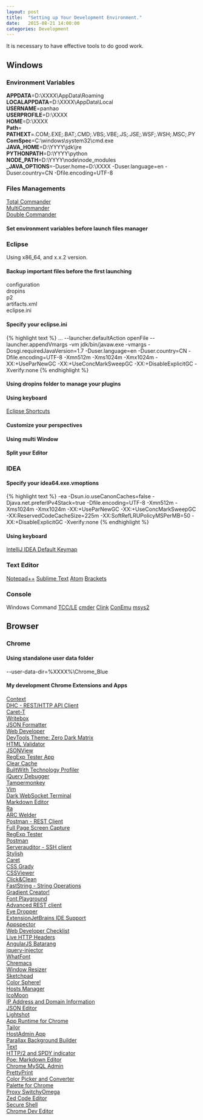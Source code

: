 ```yaml
---
layout: post
title:  "Setting up Your Development Environment."
date:   2015-08-21 14:00:00
categories: Development
---
```

It is necessary to have effective tools to do good work.

## Windows  

### Environment Variables  
**APPDATA**=D:\XXXX\AppData\Roaming  
**LOCALAPPDATA**=D:\XXXX\AppData\Local  
**USERNAME**=panhao  
**USERPROFILE**=D:\XXXX  
**HOME**=D:\XXXX  
**Path**=  
**PATHEXT**=.COM;.EXE;.BAT;.CMD;.VBS;.VBE;.JS;.JSE;.WSF;.WSH;.MSC;.PY  
**ComSpec**=C:\windows\system32\cmd.exe  
**JAVA_HOME**=D:\YYYY\jdk\jre  
**PYTHONPATH**=D:\YYYY\python  
**NODE_PATH**=D:\YYYY\node\node_modules  
**_JAVA_OPTIONS**=-Duser.home=D:\XXXX -Duser.language=en -Duser.country=CN -Dfile.encoding=UTF-8  

### Files Managements
[Total Commander](http://www.ghisler.com/)  
[MultiCommander](http://multicommander.com/)  
[Double Commander](http://doublecmd.sourceforge.net/)  

#### Set environment variables before launch files manager  

### Eclipse
Using x86_64, and x.x.2 version.

#### Backup important files before the first launching
configuration  
dropins  
p2  
artifacts.xml  
eclipse.ini  

#### Specify your eclipse.ini
{% highlight text %}
...
--launcher.defaultAction
openFile
--launcher.appendVmargs
-vm
jdk/bin/javaw.exe
-vmargs
-Dosgi.requiredJavaVersion=1.7
-Duser.language=en
-Duser.country=CN
-Dfile.encoding=UTF-8
-Xmn512m
-Xms1024m
-Xmx1024m
-XX:+UseParNewGC
-XX:+UseConcMarkSweepGC
-XX:+DisableExplicitGC
-Xverify:none
{% endhighlight %}

#### Using dropins folder to manage your plugins

#### Using keyboard
[Eclipse Shortcuts](http://www.shortcutworld.com/en/win/Eclipse.html)

#### Customize your perspectives

#### Using multi Window

#### Split your Editor


### IDEA

#### Specify your idea64.exe.vmoptions
{% highlight text %}
-ea
-Dsun.io.useCanonCaches=false
-Djava.net.preferIPv4Stack=true
-Dfile.encoding=UTF-8
-Xmn512m
-Xms1024m
-Xmx1024m
-XX:+UseParNewGC
-XX:+UseConcMarkSweepGC
-XX:ReservedCodeCacheSize=225m
-XX:SoftRefLRUPolicyMSPerMB=50
-XX:+DisableExplicitGC
-Xverify:none
{% endhighlight %}

#### Using keyboard
[IntelliJ IDEA Default Keymap](https://www.jetbrains.com/idea/docs/IntelliJIDEA_ReferenceCard.pdf)


### Text Editor
[Notepad++](https://notepad-plus-plus.org/)
[Sublime Text](http://www.sublimetext.com/)
[Atom](https://atom.io/)
[Brackets](http://brackets.io/)


### Console
Windows Command 
[TCC/LE](https://jpsoft.com/tccle-cmd-replacement.html)
[cmder](http://gooseberrycreative.com/cmder/)
[Clink](http://mridgers.github.io/clink/)
[ConEmu](http://conemu.github.io/)
[msys2](http://msys2.github.io/)


## Browser

### Chrome

#### Using standalone user data folder  
--user-data-dir=%XXXX%\Chrome_Blue

#### My development Chrome Extensions and Apps
[Context](https://chrome.google.com/webstore/detail/context/aalnjolghjkkogicompabhhbbkljnlka)  
[DHC - REST/HTTP API Client](https://chrome.google.com/webstore/detail/context/aejoelaoggembcahagimdiliamlcdmfm)  
[Caret-T](https://chrome.google.com/webstore/detail/context/agiednhnlghobdgpgfdnbdaflnngmoij)  
[Writebox](https://chrome.google.com/webstore/detail/context/bbehjmjchoiaglkeboicbgkpfafcmhij)  
[JSON Formatter](https://chrome.google.com/webstore/detail/context/bcjindcccaagfpapjjmafapmmgkkhgoa)  
[Web Developer](https://chrome.google.com/webstore/detail/context/bfbameneiokkgbdmiekhjnmfkcnldhhm)  
[DevTools Theme: Zero Dark Matrix](https://chrome.google.com/webstore/detail/context/bomhdjeadceaggdgfoefmpeafkjhegbo)  
[HTML Validator](https://chrome.google.com/webstore/detail/context/cgndfbhngibokieehnjhbjkkhbfmhojo)  
[JSONView](https://chrome.google.com/webstore/detail/context/chklaanhfefbnpoihckbnefhakgolnmc)  
[RegExp Tester App](https://chrome.google.com/webstore/detail/context/cmmblmkfaijaadfjapjddbeaoffeccib)  
[Clear Cache](https://chrome.google.com/webstore/detail/context/cppjkneekbjaeellbfkmgnhonkkjfpdn)  
[BuiltWith Technology Profiler](https://chrome.google.com/webstore/detail/context/dapjbgnjinbpoindlpdmhochffioedbn)  
[jQuery Debugger](https://chrome.google.com/webstore/detail/context/dbhhnnnpaeobfddmlalhnehgclcmjimi)  
[Tampermonkey](https://chrome.google.com/webstore/detail/context/dhdgffkkebhmkfjojejmpbldmpobfkfo)  
[Vim](https://chrome.google.com/webstore/detail/context/dhhoacdlegcbdglbfnhgnlchpkdlofkb)  
[Dark WebSocket Terminal](https://chrome.google.com/webstore/detail/context/dmogdjmcpfaibncngoolgljgocdabhke)  
[Markdown Editor](https://chrome.google.com/webstore/detail/context/dpibenlpmppnjcjfpcdgfomalnejildm)  
[Ra](https://chrome.google.com/webstore/detail/context/egipeapdjjhflkafmacobnmdbdkanoag)  
[ARC Welder](https://chrome.google.com/webstore/detail/context/emfinbmielocnlhgmfkkmkngdoccbadn)  
[Postman - REST Client](https://chrome.google.com/webstore/detail/context/fdmmgilgnpjigdojojpjoooidkmcomcm)  
[Full Page Screen Capture](https://chrome.google.com/webstore/detail/context/fdpohaocaechififmbbbbbknoalclacl)  
[RegExp Tester](https://chrome.google.com/webstore/detail/context/fekbbmalpajhfifodaakkfeodkpigjbk)  
[Postman](https://chrome.google.com/webstore/detail/context/fhbjgbiflinjbdggehcddcbncdddomop)  
[Serverauditor - SSH client](https://chrome.google.com/webstore/detail/context/fjcdjmmkgnkgihjnlbgcdamkadlkbmam)  
[Stylish](https://chrome.google.com/webstore/detail/context/fjnbnpbmkenffdnngjfgmeleoegfcffe)  
[Caret](https://chrome.google.com/webstore/detail/context/fljalecfjciodhpcledpamjachpmelml)  
[CSS Grady](https://chrome.google.com/webstore/detail/context/gdhlnmdfoeaagdlljpiklddgfnfidfli)  
[CSSViewer](https://chrome.google.com/webstore/detail/context/ggfgijbpiheegefliciemofobhmofgce)  
[Click&Clean](https://chrome.google.com/webstore/detail/context/ghgabhipcejejjmhhchfonmamedcbeod)  
[FastString - String Operations](https://chrome.google.com/webstore/detail/context/gpknmoniniacaobkeclmiiaekniaddnd)  
[Gradient Creator!](https://chrome.google.com/webstore/detail/context/hcplneddoadgichngfbobgpllfphdfla)  
[Font Playground](https://chrome.google.com/webstore/detail/context/hdpmpnhaoddjelneingmbnhaibbmjgno)  
[Advanced REST client](https://chrome.google.com/webstore/detail/context/hgmloofddffdnphfgcellkdfbfbjeloo)  
[Eye Dropper](https://chrome.google.com/webstore/detail/context/hmdcmlfkchdmnmnmheododdhjedfccka)  
[ExtensionJetBrains IDE Support](https://chrome.google.com/webstore/detail/context/hmhgeddbohgjknpmjagkdomcpobmllji)  
[Appspector](https://chrome.google.com/webstore/detail/context/homgcnaoacgigpkkljjjekpignblkeae)  
[Web Developer Checklist](https://chrome.google.com/webstore/detail/context/iahamcpedabephpcgkeikbclmaljebjp)  
[Live HTTP Headers](https://chrome.google.com/webstore/detail/context/iaiioopjkcekapmldfgbebdclcnpgnlo)  
[AngularJS Batarang](https://chrome.google.com/webstore/detail/context/ighdmehidhipcmcojjgiloacoafjmpfk)  
[jquery-injector](https://chrome.google.com/webstore/detail/context/indebdooekgjhkncmgbkeopjebofdoid)  
[WhatFont](https://chrome.google.com/webstore/detail/context/jabopobgcpjmedljpbcaablpmlmfcogm)  
[Chremacs](https://chrome.google.com/webstore/detail/context/kglkomofdfeolfjjnmhdpkadaildaogd)  
[Window Resizer](https://chrome.google.com/webstore/detail/context/kkelicaakdanhinjdeammmilcgefonfh)  
[Sketchpad](https://chrome.google.com/webstore/detail/context/kkghjbajgkcialbbimbifdcjilhcgoim)  
[Color Sphere!](https://chrome.google.com/webstore/detail/context/knomilfbnhpkmibhmleppnkmcempglag)  
[Hosts Manager](https://chrome.google.com/webstore/detail/context/kpfmckjjpabojdhlncnccfhkfhbmnjfi)  
[IcoMoon](https://chrome.google.com/webstore/detail/context/kppingdhhalimbaehfmhldppemnmlcjd)  
[IP Address and Domain Information](https://chrome.google.com/webstore/detail/context/lhgkegeccnckoiliokondpaaalbhafoa)  
[JSON Editor](https://chrome.google.com/webstore/detail/context/lhkmoheomjbkfloacpgllgjcamhihfaj)  
[Lightshot](https://chrome.google.com/webstore/detail/context/mbniclmhobmnbdlbpiphghaielnnpgdp)  
[App Runtime for Chrome](https://chrome.google.com/webstore/detail/context/mfaihdlpglflfgpfjcifdjdjcckigekc)  
[Tailor](https://chrome.google.com/webstore/detail/context/mfakmogheanjhlgjhpijkhdjegllgenf)  
[HostAdmin App](https://chrome.google.com/webstore/detail/context/mfoaclfeiefiehgaojbmncmefhdnikeg)  
[Parallax Background Builder](https://chrome.google.com/webstore/detail/context/mklkemobgbjfgpnhfbdbainmenjanpbe)  
[Text](https://chrome.google.com/webstore/detail/context/mmfbcljfglbokpmkimbfghdkjmjhdgbg)  
[HTTP/2 and SPDY indicator](https://chrome.google.com/webstore/detail/context/mpbpobfflnpcgagjijhmgnchggcjblin)  
[Poe: Markdown Editor](https://chrome.google.com/webstore/detail/context/mpghdlgejmakmgbigejnjnmgdjaddhje)  
[Chrome MySQL Admin](https://chrome.google.com/webstore/detail/context/ndgnpnpakfcdjmpgmcaknimfgcldechn)  
[PrettyPrint](https://chrome.google.com/webstore/detail/context/nipdlgebaanapcphbcidpmmmkcecpkhg)  
[Color Picker and Converter](https://chrome.google.com/webstore/detail/context/ofkcpbjmhcdipbhcdfechmckpaofdjlf)  
[Palette for Chrome](https://chrome.google.com/webstore/detail/context/oolpphfmdmjbojolagcbgdemojhcnlod)  
[Proxy SwitchyOmega](https://chrome.google.com/webstore/detail/context/padekgcemlokbadohgkifijomclgjgif)  
[Zed Code Editor](https://chrome.google.com/webstore/detail/context/pfmjnmeipppmcebplngmhfkleiinphhp)  
[Secure Shell](https://chrome.google.com/webstore/detail/context/pnhechapfaindjhompbnflcldabbghjo)  
[Chrome Dev Editor](https://chrome.google.com/webstore/detail/context/pnoffddplpippgcfjdhbmhkofpnaalpg)  